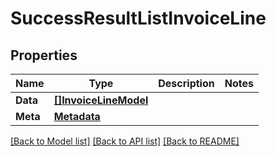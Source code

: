 # SuccessResultListInvoiceLine

## Properties

Name | Type | Description | Notes
------------ | ------------- | ------------- | -------------
**Data** | [**[]InvoiceLineModel**](InvoiceLineModel.md) |  | 
**Meta** | [**Metadata**](Metadata.md) |  | 

[[Back to Model list]](../README.md#documentation-for-models) [[Back to API list]](../README.md#documentation-for-api-endpoints) [[Back to README]](../README.md)


